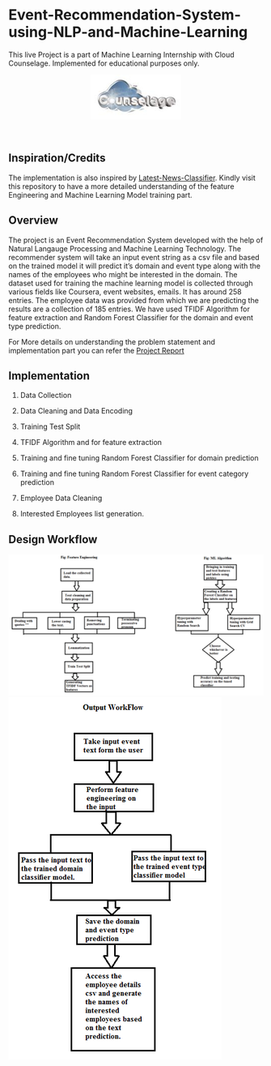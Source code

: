 # Event-Recommendation-System-using-NLP-and-Machine-Learning
This live Project is a part of Machine Learning Internship with Cloud Counselage. Implemented for educational purposes only. 
<p align="center">
 <img src="https://github.com/trystine/Event-Recommendation-System-using-NLP-and-Machine-Learning/blob/main/Images/Cloud_Counselage.png">
</p>
<br>

## Inspiration/Credits
The implementation is also inspired by [Latest-News-Classifier](https://github.com/miguelfzafra/Latest-News-Classifier). Kindly visit this repository to have a more detailed understanding of the feature Engineering and Machine Learning Model training part. 

## Overview

The project is an Event Recommendation System developed with the help of Natural Langauge Processing and Machine Learning Technology. The recommender system will take an input event string as a csv file and based on the trained model it will predict it’s domain and event type along with the names of the employees who might be interested in the domain. The dataset used for training the machine learning model is collected through various fields like Coursera, event websites, emails. It has around 258 entries. The employee data was provided from which we are predicting the results are a collection of 185 entries. We have used TFIDF Algorithm for feature extraction and Random Forest Classifier for the domain and event type prediction.

For More details on understanding the problem statement and implementation part you can refer the [Project Report](https://github.com/trystine/Event-Recommendation-System-using-NLP-and-Machine-Learning/blob/main/documentation/ProjectReport.doc)



## Implementation 

1) Data Collection

2) Data Cleaning and Data Encoding

3) Training Test Split

4) TFIDF Algorithm and for feature extraction

5) Training and fine tuning Random Forest Classifier for domain prediction

6) Training and fine tuning Random Forest Classifier for event category prediction

7) Employee Data Cleaning

8) Interested Employees list generation.

## Design Workflow

![Workflow1](https://github.com/trystine/Event-Recommendation-System-using-NLP-and-Machine-Learning/blob/main/Images/Workflow1.png
)
![Workflow2](https://github.com/trystine/Event-Recommendation-System-using-NLP-and-Machine-Learning/blob/main/Images/Workflow2.png
)



